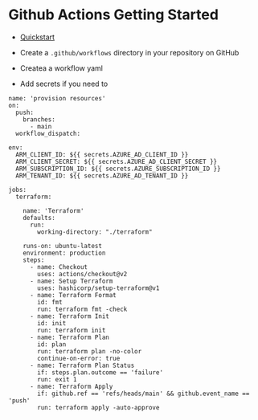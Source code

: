 # Github Actions Getting Started

* [Quickstart](https://docs.github.com/en/actions/quickstart)

* Create a `.github/workflows` directory in your repository on GitHub
* Createa a workflow yaml
* Add secrets if you need to

```
name: 'provision resources'
on:
  push:
    branches:
      - main
  workflow_dispatch:

env:
  ARM_CLIENT_ID: ${{ secrets.AZURE_AD_CLIENT_ID }}
  ARM_CLIENT_SECRET: ${{ secrets.AZURE_AD_CLIENT_SECRET }}
  ARM_SUBSCRIPTION_ID: ${{ secrets.AZURE_SUBSCRIPTION_ID }}
  ARM_TENANT_ID: ${{ secrets.AZURE_AD_TENANT_ID }}

jobs:
  terraform:

    name: 'Terraform'
    defaults:
      run:
        working-directory: "./terraform"

    runs-on: ubuntu-latest
    environment: production
    steps:
      - name: Checkout
        uses: actions/checkout@v2
      - name: Setup Terraform
        uses: hashicorp/setup-terraform@v1
      - name: Terraform Format
        id: fmt
        run: terraform fmt -check
      - name: Terraform Init
        id: init
        run: terraform init
      - name: Terraform Plan
        id: plan
        run: terraform plan -no-color
        continue-on-error: true
      - name: Terraform Plan Status
        if: steps.plan.outcome == 'failure'
        run: exit 1
      - name: Terraform Apply
        if: github.ref == 'refs/heads/main' && github.event_name == 'push'
        run: terraform apply -auto-approve

```
